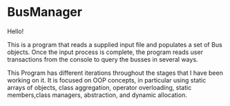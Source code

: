 # BusManager

Hello!

This is a program that reads a supplied input file and populates a set of Bus objects. Once the input process is
complete, the program reads user transactions from the console to query the busses in several ways. 

This Program has different iterations throughout the stages that I have been working on it. It is focused on OOP concepts, in particular using static arrays of objects, class aggregation, operator overloading, static members,class managers, abstraction, and dynamic allocation.
